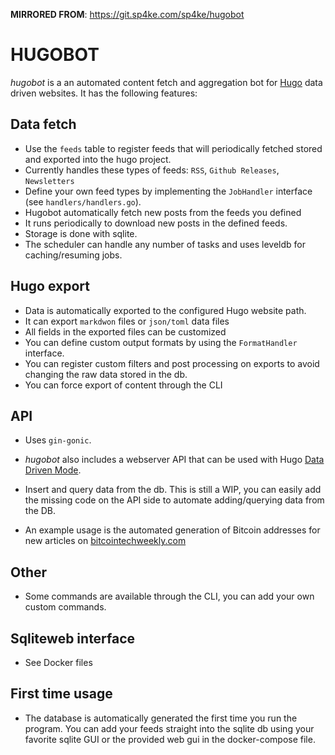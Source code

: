 **MIRRORED FROM**: https://git.sp4ke.com/sp4ke/hugobot

# HUGOBOT

*hugobot* is a an automated content fetch and aggregation bot for [Hugo][hugo] data
driven websites. It has the following features:


## Data fetch

- Use the `feeds` table to  register feeds that will periodically fetched stored
  and exported into the hugo project.
- Currently handles these types of feeds: `RSS`, `Github Releases`, `Newsletters`
- Define your own feed types by implementing the `JobHandler` interface (see
  `handlers/handlers.go`).
- Hugobot automatically fetch new posts from the feeds you defined
- It runs periodically to download new posts in the defined feeds.
- Storage is done with sqlite. 
- The scheduler can handle any number of tasks and uses leveldb for
  caching/resuming jobs.


## Hugo export

- Data is automatically exported to the configured Hugo website path.
- It can export `markdwon` files or `json/toml` data files
- All fields in the exported files can be customized
- You can define custom output formats by using the `FormatHandler` interface.
- You can register custom filters and post processing on exports to avoid 
changing the raw data stored in the db.
- You can force export of content through the CLI


## API

- Uses `gin-gonic`.

- *hugobot* also includes a webserver API that can be used with Hugo [Data
  Driven Mode][data-driven].

- Insert and query data from the db. This is still a WIP, you can easily 
  add the missing code on the API side to automate adding/querying data
  from the DB. 

- An example usage is the automated generation of Bitcoin addresses for new
  articles on [bitcointechweekly.com][btw-btc]

## Other

- Some commands are available through the CLI, you can add your own custom
  commands.

## Sqliteweb interface

- See Docker files

## First time usage

- The database is automatically generated the first time you run the program.
  You can add your feeds straight into the sqlite db using your favorite sqlite GUI
  or the provided web gui in the docker-compose file.


[data-driven]:https://gohugo.io/templates/data-templates/#data-driven-content
[btw-btc]:https://bitcointechweekly.com/btc/3Jv15g4G5LDnBJPDh1e2ja8NPnADzMxhVh
[hugo]:https://gohugo.io
